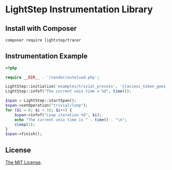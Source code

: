 # LightStep Instrumentation Library

## Install with Composer

```bash
composer require lightstep/tracer
```

## Instrumentation Example

```php
<?php

require __DIR__ . '/vendor/autoload.php';

LightStep::initialize('examples/trivial_process', '{{access_token_goes_here}}');
LightStep::infof("The current unix time = %d", time());

$span = LightStep::startSpan();
$span->setOperation("trivial/loop");
for ($i = 0; $i < 10; $i++) {
    $span->infof("Loop iteration %d", $i);
    echo "The current unix time is " . time() . "\n";
    sleep(1);
}
$span->finish();
```

## License

[The MIT License](LICENSE).
